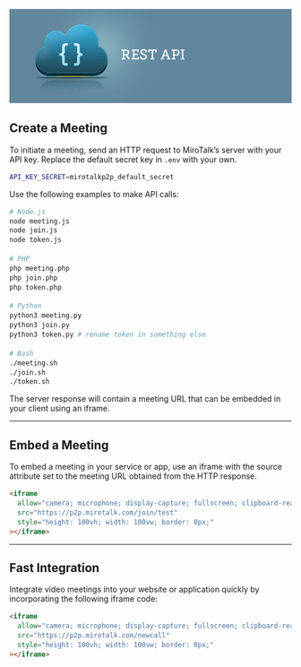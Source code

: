 ![restAPI](restAPI.png)

## Create a Meeting

To initiate a meeting, send an HTTP request to MiroTalk’s server with your API key. Replace the default secret key in `.env` with your own.

```bash
API_KEY_SECRET=mirotalkp2p_default_secret
```

Use the following examples to make API calls:

```bash
# Node.js
node meeting.js
node join.js
node token.js

# PHP
php meeting.php
php join.php
php token.php

# Python
python3 meeting.py
python3 join.py
python3 token.py # rename token in something else

# Bash
./meeting.sh
./join.sh
./token.sh
```

The server response will contain a meeting URL that can be embedded in your client using an iframe.

---

## Embed a Meeting

To embed a meeting in your service or app, use an iframe with the source attribute set to the meeting URL obtained from the HTTP response.

```html
<iframe
  allow="camera; microphone; display-capture; fullscreen; clipboard-read; clipboard-write; web-share; autoplay"
  src="https://p2p.mirotalk.com/join/test"
  style="height: 100vh; width: 100vw; border: 0px;"
></iframe>
```

---

## Fast Integration

Integrate video meetings into your website or application quickly by incorporating the following iframe code:

```html
<iframe
  allow="camera; microphone; display-capture; fullscreen; clipboard-read; clipboard-write; web-share; autoplay"
  src="https://p2p.mirotalk.com/newcall"
  style="height: 100vh; width: 100vw; border: 0px;"
></iframe>
```
